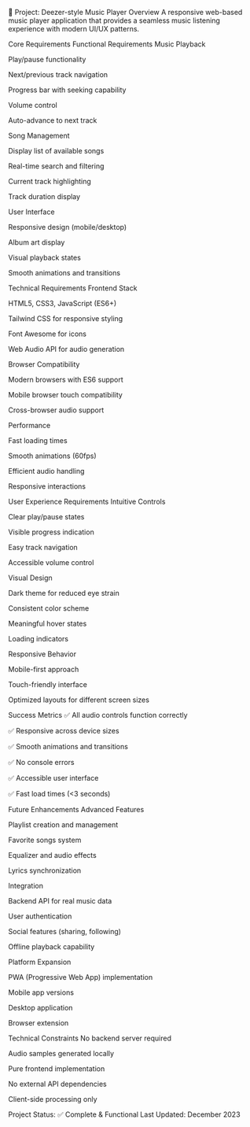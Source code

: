 🎯 Project: Deezer-style Music Player
Overview
A responsive web-based music player application that provides a seamless music listening experience with modern UI/UX patterns.

Core Requirements
Functional Requirements
Music Playback

Play/pause functionality

Next/previous track navigation

Progress bar with seeking capability

Volume control

Auto-advance to next track

Song Management

Display list of available songs

Real-time search and filtering

Current track highlighting

Track duration display

User Interface

Responsive design (mobile/desktop)

Album art display

Visual playback states

Smooth animations and transitions

Technical Requirements
Frontend Stack

HTML5, CSS3, JavaScript (ES6+)

Tailwind CSS for responsive styling

Font Awesome for icons

Web Audio API for audio generation

Browser Compatibility

Modern browsers with ES6 support

Mobile browser touch compatibility

Cross-browser audio support

Performance

Fast loading times

Smooth animations (60fps)

Efficient audio handling

Responsive interactions

User Experience Requirements
Intuitive Controls

Clear play/pause states

Visible progress indication

Easy track navigation

Accessible volume control

Visual Design

Dark theme for reduced eye strain

Consistent color scheme

Meaningful hover states

Loading indicators

Responsive Behavior

Mobile-first approach

Touch-friendly interface

Optimized layouts for different screen sizes

Success Metrics
✅ All audio controls function correctly

✅ Responsive across device sizes

✅ Smooth animations and transitions

✅ No console errors

✅ Accessible user interface

✅ Fast load times (<3 seconds)

Future Enhancements
Advanced Features

Playlist creation and management

Favorite songs system

Equalizer and audio effects

Lyrics synchronization

Integration

Backend API for real music data

User authentication

Social features (sharing, following)

Offline playback capability

Platform Expansion

PWA (Progressive Web App) implementation

Mobile app versions

Desktop application

Browser extension

Technical Constraints
No backend server required

Audio samples generated locally

Pure frontend implementation

No external API dependencies

Client-side processing only

Project Status: ✅ Complete & Functional
Last Updated: December 2023